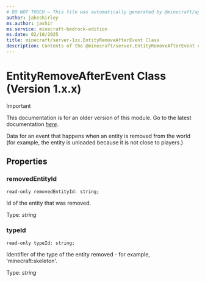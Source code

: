 ```yaml
---
# DO NOT TOUCH — This file was automatically generated by @minecraft/api-docs-generator, to report problems file an issue at https://github.com/Mojang/minecraft-scripting-libraries
author: jakeshirley
ms.author: jashir
ms.service: minecraft-bedrock-edition
ms.date: 02/10/2025
title: minecraft/server-1xx.EntityRemoveAfterEvent Class
description: Contents of the @minecraft/server.EntityRemoveAfterEvent class (Version 1.x.x).
---
```

# EntityRemoveAfterEvent Class (Version 1.x.x)

> [!IMPORTANT]
> This documentation is for an older version of this module. Go to the latest documentation [*here*](../../../scriptapi/minecraft/server/EntityRemoveAfterEvent.md).

Data for an event that happens when an entity is removed from the world (for example, the entity is unloaded because it is not close to players.)

## Properties

### **removedEntityId**
`read-only removedEntityId: string;`

Id of the entity that was removed.

Type: *string*

### **typeId**
`read-only typeId: string;`

Identifier of the type of the entity removed - for example, 'minecraft:skeleton'.

Type: *string*
